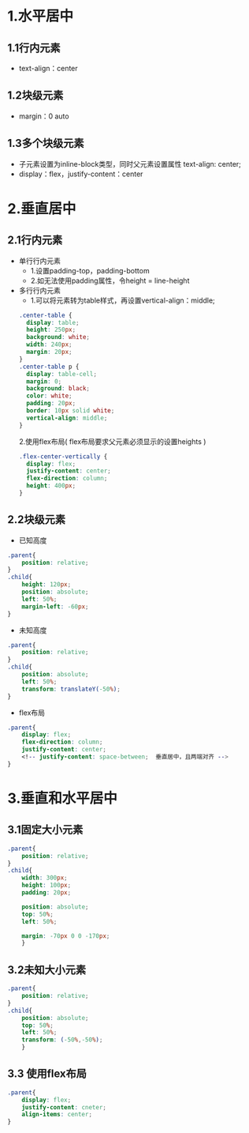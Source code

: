 # 1.水平居中

## 1.1行内元素
* text-align：center

## 1.2块级元素
* margin：0 auto

## 1.3多个块级元素
* 子元素设置为inline-block类型，同时父元素设置属性 text-align: center;
* display：flex，justify-content：center



# 2.垂直居中

## 2.1行内元素
* 单行行内元素
	* 1.设置padding-top，padding-bottom
	* 2.如无法使用padding属性，令height = line-height
* 多行行内元素
	* 1.可以将元素转为table样式，再设置vertical-align：middle;
	```css
	.center-table {
	  display: table;
	  height: 250px;
	  background: white;
	  width: 240px;
	  margin: 20px;
	}
	.center-table p {
	  display: table-cell;
	  margin: 0;
	  background: black;
	  color: white;
	  padding: 20px;
	  border: 10px solid white;
	  vertical-align: middle;
	}
	```
	2.使用flex布局(	flex布局要求父元素必须显示的设置heights	)
	```css
	.flex-center-vertically {
	  display: flex;
	  justify-content: center;
	  flex-direction: column;
	  height: 400px;
	}
	```

## 2.2块级元素
* 已知高度
```css
.parent{
	position: relative;
}
.child{
	height: 120px;
	position: absolute;
	left: 50%;
	margin-left: -60px;
}
```
* 未知高度
```css
.parent{
	position: relative;
}
.child{
	position: absolute;
	left: 50%;
	transform: translateY(-50%);
}
```
* flex布局
```css
.parent{
	display: flex;
	flex-direction: column;
	justify-content: center;
	<!-- justify-content: space-between;  垂直居中，且两端对齐 -->
}
```



# 3.垂直和水平居中
## 3.1固定大小元素
```css
.parent{
	position: relative;
}
.child{
	width: 300px;
	height: 100px;
	padding: 20px;

	position: absolute;
	top: 50%;
	left: 50%;

	margin: -70px 0 0 -170px;
	}
```

## 3.2未知大小元素
```css
.parent{
	position: relative;
}
.child{
	position: absolute;
	top: 50%;
	left: 50%;
	transform: (-50%,-50%);
	}
```

## 3.3 使用flex布局
```css
.parent{
	display: flex;
	justify-content: cneter;
	align-items: center;
}
```